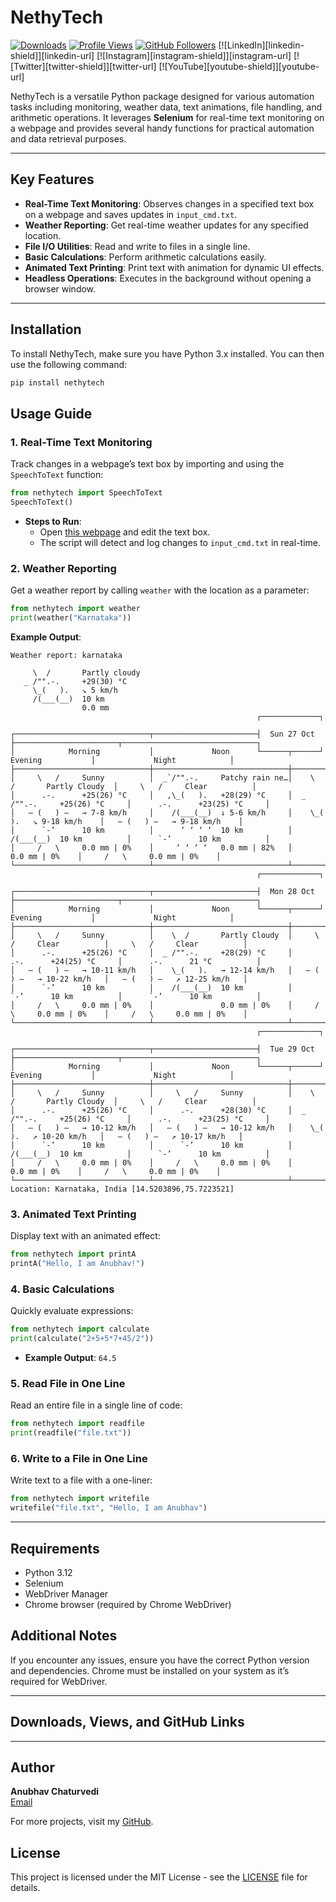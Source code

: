 
# NethyTech

[![Downloads][downloads-shield]][downloads-url]
[![Profile Views][profile-views-shield]][profile-views-url]
[![GitHub Followers][github-followers-shield]][github-followers-url]
[![LinkedIn][linkedin-shield]][linkedin-url]
[![Instagram][instagram-shield]][instagram-url]
[![Twitter][twitter-shield]][twitter-url]
[![YouTube][youtube-shield]][youtube-url]

NethyTech is a versatile Python package designed for various automation tasks including monitoring, weather data, text animations, file handling, and arithmetic operations. It leverages **Selenium** for real-time text monitoring on a webpage and provides several handy functions for practical automation and data retrieval purposes.

---

## Key Features

- **Real-Time Text Monitoring**: Observes changes in a specified text box on a webpage and saves updates in `input_cmd.txt`.
- **Weather Reporting**: Get real-time weather updates for any specified location.
- **File I/O Utilities**: Read and write to files in a single line.
- **Basic Calculations**: Perform arithmetic calculations easily.
- **Animated Text Printing**: Print text with animation for dynamic UI effects.
- **Headless Operations**: Executes in the background without opening a browser window.

---

## Installation

To install NethyTech, make sure you have Python 3.x installed. You can then use the following command:

```bash
pip install nethytech
```

## Usage Guide

### 1. **Real-Time Text Monitoring**

   Track changes in a webpage’s text box by importing and using the `SpeechToText` function:

   ```python
   from nethytech import SpeechToText
   SpeechToText()
   ```

   - **Steps to Run**:
     - Open [this webpage](https://aquamarine-llama-e17401.netlify.app/) and edit the text box.
     - The script will detect and log changes to `input_cmd.txt` in real-time.

### 2. **Weather Reporting**

   Get a weather report by calling `weather` with the location as a parameter:

   ```python
   from nethytech import weather
   print(weather("Karnataka"))
   ```

 **Example Output**:
```
Weather report: karnataka

     \  /       Partly cloudy
   _ /"".-.     +29(30) °C     
     \_(   ).   ↘ 5 km/h       
     /(___(__)  10 km
                0.0 mm
                                                       ┌─────────────┐               

┌──────────────────────────────┬───────────────────────┤  Sun 27 Oct ├───────────────────────┬──────────────────────────────┐
│            Morning           │             Noon      └──────┬──────┘     Evening           │             Night            │
├──────────────────────────────┼──────────────────────────────┼──────────────────────────────┼──────────────────────────────┤
│     \   /     Sunny          │  _`/"".-.     Patchy rain ne…│    \  /       Partly Cloudy  │     \   /     Clear          │
│      .-.      +25(26) °C     │   ,\_(   ).   +28(29) °C     │  _ /"".-.     +25(26) °C     │      .-.      +23(25) °C     │
│   ― (   ) ―   → 7-8 km/h     │    /(___(__)  ↓ 5-6 km/h     │    \_(   ).   ↘ 9-18 km/h    │   ― (   ) ―   → 9-18 km/h    │
│      `-’      10 km          │      ‘ ‘ ‘ ‘  10 km          │    /(___(__)  10 km          │      `-’      10 km          │
│     /   \     0.0 mm | 0%    │     ‘ ‘ ‘ ‘   0.0 mm | 82%   │               0.0 mm | 0%    │     /   \     0.0 mm | 0%    │
└──────────────────────────────┴──────────────────────────────┴──────────────────────────────┴──────────────────────────────┘
                                                       ┌─────────────┐               

┌──────────────────────────────┬───────────────────────┤  Mon 28 Oct ├───────────────────────┬──────────────────────────────┐
│            Morning           │             Noon      └──────┬──────┘     Evening           │             Night            │
├──────────────────────────────┼──────────────────────────────┼──────────────────────────────┼──────────────────────────────┤
│     \   /     Sunny          │    \  /       Partly Cloudy  │     \   /     Clear          │     \   /     Clear          │
│      .-.      +25(26) °C     │  _ /"".-.     +28(29) °C     │      .-.      +24(25) °C     │      .-.      21 °C          │
│   ― (   ) ―   → 10-11 km/h   │    \_(   ).   → 12-14 km/h   │   ― (   ) ―   → 10-22 km/h   │   ― (   ) ―   ↗ 12-25 km/h   │
│      `-’      10 km          │    /(___(__)  10 km          │      `-’      10 km          │      `-’      10 km          │
│     /   \     0.0 mm | 0%    │               0.0 mm | 0%    │     /   \     0.0 mm | 0%    │     /   \     0.0 mm | 0%    │
└──────────────────────────────┴──────────────────────────────┴──────────────────────────────┴──────────────────────────────┘
                                                       ┌─────────────┐               

┌──────────────────────────────┬───────────────────────┤  Tue 29 Oct ├───────────────────────┬──────────────────────────────┐
│            Morning           │             Noon      └──────┬──────┘     Evening           │             Night            │
├──────────────────────────────┼──────────────────────────────┼──────────────────────────────┼──────────────────────────────┤
│     \   /     Sunny          │     \   /     Sunny          │    \  /       Partly Cloudy  │     \   /     Clear          │
│      .-.      +25(26) °C     │      .-.      +28(30) °C     │  _ /"".-.     +25(26) °C     │      .-.      +23(25) °C     │
│   ― (   ) ―   → 10-12 km/h   │   ― (   ) ―   → 10-12 km/h   │    \_(   ).   ↗ 10-20 km/h   │   ― (   ) ―   ↗ 10-17 km/h   │
│      `-’      10 km          │      `-’      10 km          │    /(___(__)  10 km          │      `-’      10 km          │
│     /   \     0.0 mm | 0%    │     /   \     0.0 mm | 0%    │               0.0 mm | 0%    │     /   \     0.0 mm | 0%    │
└──────────────────────────────┴──────────────────────────────┴──────────────────────────────┴──────────────────────────────┘
Location: Karnataka, India [14.5203896,75.7223521]
```
     

### 3. **Animated Text Printing**

   Display text with an animated effect:

   ```python
   from nethytech import printA
   printA("Hello, I am Anubhav!")
   ```

### 4. **Basic Calculations**

   Quickly evaluate expressions:

   ```python
   from nethytech import calculate
   print(calculate("2+5+5*7+45/2"))
   ```

   - **Example Output**: `64.5`

### 5. **Read File in One Line**

   Read an entire file in a single line of code:

   ```python
   from nethytech import readfile
   print(readfile("file.txt"))
   ```

### 6. **Write to a File in One Line**

   Write text to a file with a one-liner:

   ```python
   from nethytech import writefile
   writefile("file.txt", "Hello, I am Anubhav")
   ```

---

## Requirements

- Python 3.12
- Selenium
- WebDriver Manager
- Chrome browser (required by Chrome WebDriver)

## Additional Notes

If you encounter any issues, ensure you have the correct Python version and dependencies. Chrome must be installed on your system as it’s required for WebDriver.

---

## Downloads, Views, and GitHub Links

[downloads-shield]: https://img.shields.io/badge/Downloads-1K+-brightgreen?style=for-the-badge
[downloads-url]: https://pypi.org/project/nethytech/

[profile-views-shield]: https://komarev.com/ghpvc/?username=anubhav-chaturvedi&color=blue&style=for-the-badge
[profile-views-url]: https://github.com/anubhav-chaturvedi

[github-followers-shield]: https://img.shields.io/github/followers/anubhav-chaturvedi?style=for-the-badge
[github-followers-url]: https://github.com/anubhav-chaturvedi

---

## Author

**Anubhav Chaturvedi**  
[Email](mailto:chaturvedianubhav520@gmail.com)  

For more projects, visit my [GitHub](https://github.com/anubhav-chaturvedi).

## License

This project is licensed under the MIT License - see the [LICENSE](LICENSE) file for details.
